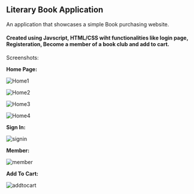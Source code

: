 ## **Literary Book Application**
An application that showcases a simple Book purchasing website.
#### Created using Javscript, HTML/CSS wiht functionalities like login page, Registeration, Become a member of a book club and add to cart.

Screenshots:

**Home Page:**

![Home1](https://github.com/user-attachments/assets/d8405cea-f62e-409c-8017-7845980ea61f)

![Home2](https://github.com/user-attachments/assets/8e2c15c4-e841-463f-9d47-4be09a512cdd)

![Home3](https://github.com/user-attachments/assets/ae5610d2-976a-4a86-a314-f066ab23e181)

![Home4](https://github.com/user-attachments/assets/df6a6d65-68b4-4402-b6dc-70a9a9d330ac)


**Sign In:**


![signin](https://github.com/user-attachments/assets/db6e5c7f-7b70-4ebd-9070-f1306c30a7aa)


**Member:**

![member](https://github.com/user-attachments/assets/da20e518-eb10-457b-93bf-5c76896a6e74)


**Add To Cart:**

![addtocart](https://github.com/user-attachments/assets/9f0ff8bb-2cea-4170-9b9e-e0ec22246092)
